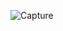 ![Capture](https://github.com/amira-ahmed2/personalProfile/assets/106966309/16580eb9-74ba-46cf-b609-8f65ca2eb38b)
